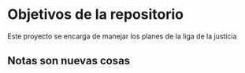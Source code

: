 # Objetivos de la repositorio

Este proyecto se encarga de manejar los planes de la liga de la justicia


## Notas son nuevas cosas 

